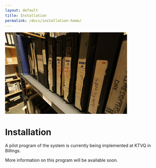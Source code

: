```yaml
---
layout: default
title: Installation
permalink: /docs/installation-home/
---
```


![Tape Stacks](/images/tape-row.jpg)

# Installation

A pilot program of the system is currently being implemented at KTVQ in Billings.

More information on this program will be available soon.
